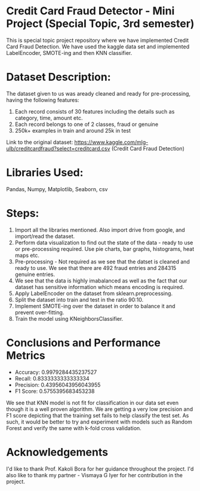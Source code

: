 # Credit Card Fraud Detector - Mini Project (Special Topic, 3rd semester)

This is special topic project repository where we have implemented Credit Card Fraud Detection. 
We have used the kaggle data set and implemented LabelEncoder, SMOTE-ing and then KNN classifier.

# Dataset Description:
The dataset given to us was aready cleaned and ready for pre-processing, having the following features: 
1. Each record consists of 30 features including the details such as category, time, amount etc. 
2. Each record belongs to one of 2 classes, fraud or genuine
3. 250k+ examples in train and around 25k in test

Link to the original dataset: https://www.kaggle.com/mlg-ulb/creditcardfraud?select=creditcard.csv (Credit Card Fraud Detection)

# Libraries Used: 
Pandas, Numpy, Matplotlib, Seaborn, csv

# Steps:
1. Import all the libraries mentioned. Also import drive from google, and import/read the dataset. 
2. Perform data visualization to find out the state of the data - ready to use or pre-processing required. Use pie charts, bar graphs, histograms, heat maps etc. 
3. Pre-processing - Not required as we see that the datset is cleaned and ready to use. We see that there are 492 fraud entries and 284315 genuine entries. 
4. We see that the data is highly imabalanced as well as the fact that our dataset has sensitive information which means encoding is required. 
5. Apply LabelEncoder on the dataset from sklearn.preprocessing.
6. Split the dataset into train and test in the ratio 90:10.
7. Implement SMOTE-ing over the dataset in order to balance it and prevent over-fitting.
8. Train the model using KNeighborsClassifier. 

# Conclusions and Performance Metrics
* Accuracy: 0.9979284435237527
* Recall:  0.8333333333333334
* Precision:  0.43956043956043955
* F1 Score:  0.5755395683453238

We see that KNN model is not fit for classification in our data set even though it is a well proven algorithm. We are getting a very low precision and F1 score depicting that the training set fails to help classify the test set. As such, it would be better to try and experiment with models such as Random Forest and verify the same with k-fold cross validation.

# Acknowledgements
I'd like to thank Prof. Kakoli Bora for her guidance throughout the project. I'd also like to thank my partner - Vismaya G Iyer for her contribution in the project.

